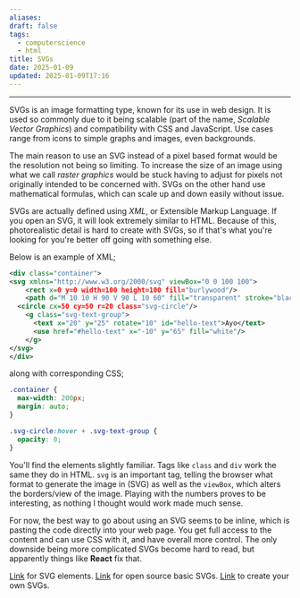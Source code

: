 ```yaml
---
aliases: 
draft: false
tags:
  - computerscience
  - html
title: SVGs
date: 2025-01-09
updated: 2025-01-09T17:16
---
```


-------------------------------------------------------------------------------


SVGs is an image formatting type, known for its use in web design. It is used so commonly due to it being scalable (part of the name, *Scalable Vector Graphics*) and compatibility with CSS and JavaScript. Use cases range from icons to simple graphs and images, even backgrounds.

The main reason to use an SVG instead of a pixel based format would be the resolution not being so limiting. To increase the size of an image using what we call *raster graphics* would be stuck having to adjust for pixels not originally intended to be concerned with. SVGs on the other hand use mathematical formulas, which can scale up and down easily without issue.

SVGs are actually defined using *XML*, or Extensible Markup Language. If you open an SVG, it will look extremely similar to HTML. Because of this, photorealistic detail is hard to create with SVGs, so if that's what you're looking for you're better off going with something else.

Below is an example of XML;

```xml
<div class="container">
<svg xmlns="http://www.w3.org/2000/svg" viewBox="0 0 100 100">
    <rect x=0 y=0 width=100 height=100 fill="burlywood"/>
    <path d="M 10 10 H 90 V 90 L 10 60" fill="transparent" stroke="black" stroke-width="3"/>
  <circle cx=50 cy=50 r=20 class="svg-circle"/>
    <g class="svg-text-group">
      <text x="20" y="25" rotate="10" id="hello-text">Ayo</text>
      <use href="#hello-text" x="-10" y="65" fill="white"/>
    </g>
</svg>
</div>
```

along with corresponding CSS;

```css
.container {
  max-width: 200px;
  margin: auto;
}

.svg-circle:hover + .svg-text-group {
  opacity: 0;
}
```

You'll find the elements slightly familiar. Tags like `class` and `div` work the same they do in HTML. `svg` is an important tag, telling the browser what format to generate the image in (SVG) as well as the `viewBox`, which alters the borders/view of the image. Playing with the numbers proves to be interesting, as nothing I thought would work made much sense. 

For now, the best way to go about using an SVG seems to be inline, which is pasting the code directly into your web page. You get full access to the content and can use CSS with it, and have overall more control. The only downside being more complicated SVGs become hard to read, but apparently things like **React** fix that.

[Link](https://developer.mozilla.org/en-US/docs/Web/SVG/Element) for SVG elements.
[Link](https://feathericons.com/) for open source basic SVGs.
[Link](https://yqnn.github.io/svg-path-editor/) to create your own SVGs.